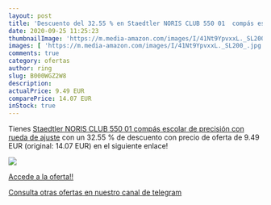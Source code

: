 ```yaml
---
layout: post
title: 'Descuento del 32.55 % en Staedtler NORIS CLUB 550 01  compás esco'
date: 2020-09-25 11:25:23
thumbnailImage: 'https://m.media-amazon.com/images/I/41Nt9YpvxxL._SL200_.jpg'
images: [ 'https://m.media-amazon.com/images/I/41Nt9YpvxxL._SL200_.jpg' ]
comments: true
category: ofertas
author: ring
slug: B000WGZ2W8
description:
actualPrice: 9.49 EUR
comparePrice: 14.07 EUR
inStock: true
---
```


Tienes [Staedtler NORIS CLUB 550 01  compás escolar de precisión con rueda de ajuste](https://www.amazon.com/dp/B000WGZ2W8/?tag=redken08-20) con un 32.55 % de descuento con precio de oferta de 9.49 EUR (original: 14.07 EUR) en el siguiente enlace!

[![](https://m.media-amazon.com/images/I/41Nt9YpvxxL._SL200_.jpg)](https://www.amazon.com/dp/B000WGZ2W8/?tag=redken08-20)

[Accede a la oferta!!](https://www.amazon.com/dp/B000WGZ2W8/?tag=redken08-20)

[Consulta otras ofertas en nuestro canal de telegram](https://t.me/s/ofertas25)

